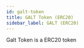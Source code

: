 ```yaml
---
id: galt-token
title: GALT Token (ERC20)
sidebar_label: GALT (ERC20)
---
```


Galt Token is a ERC20 token

